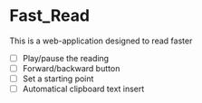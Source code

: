# Fast_Read
This is a web-application designed to read faster
- [ ] Play/pause the reading
- [ ] Forward/backward button
- [ ] Set a starting point
- [ ] Automatical clipboard text insert
